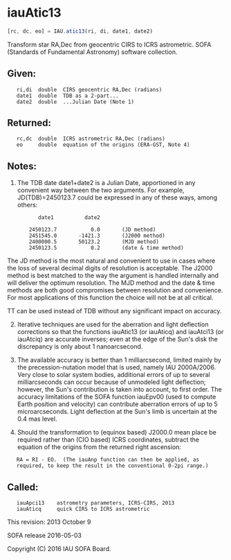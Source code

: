 # iauAtic13

```js
[rc, dc, eo] = IAU.atic13(ri, di, date1, date2)
```

Transform star RA,Dec from geocentric CIRS to ICRS astrometric.
SOFA (Standards of Fundamental Astronomy) software collection.


## Given:
```
   ri,di  double  CIRS geocentric RA,Dec (radians)
   date1  double  TDB as a 2-part...
   date2  double  ...Julian Date (Note 1)
```

## Returned:
```
   rc,dc  double  ICRS astrometric RA,Dec (radians)
   eo     double  equation of the origins (ERA-GST, Note 4)
```

## Notes:

1) The TDB date date1+date2 is a Julian Date, apportioned in any
   convenient way between the two arguments.  For example,
   JD(TDB)=2450123.7 could be expressed in any of these ways, among
   others:

```
          date1          date2

       2450123.7           0.0       (JD method)
       2451545.0       -1421.3       (J2000 method)
       2400000.5       50123.2       (MJD method)
       2450123.5           0.2       (date & time method)
```

   The JD method is the most natural and convenient to use in cases
   where the loss of several decimal digits of resolution is
   acceptable.  The J2000 method is best matched to the way the
   argument is handled internally and will deliver the optimum
   resolution.  The MJD method and the date & time methods are both
   good compromises between resolution and convenience.  For most
   applications of this function the choice will not be at all
   critical.

   TT can be used instead of TDB without any significant impact on
   accuracy.

2) Iterative techniques are used for the aberration and light
   deflection corrections so that the functions iauAtic13 (or
   iauAticq) and iauAtci13 (or iauAtciq) are accurate inverses;
   even at the edge of the Sun's disk the discrepancy is only about
   1 nanoarcsecond.

3) The available accuracy is better than 1 milliarcsecond, limited
   mainly by the precession-nutation model that is used, namely
   IAU 2000A/2006.  Very close to solar system bodies, additional
   errors of up to several milliarcseconds can occur because of
   unmodeled light deflection;  however, the Sun's contribution is
   taken into account, to first order.  The accuracy limitations of
   the SOFA function iauEpv00 (used to compute Earth position and
   velocity) can contribute aberration errors of up to
   5 microarcseconds.  Light deflection at the Sun's limb is
   uncertain at the 0.4 mas level.

4) Should the transformation to (equinox based) J2000.0 mean place
   be required rather than (CIO based) ICRS coordinates, subtract the
   equation of the origins from the returned right ascension:
```
   RA = RI - EO.  (The iauAnp function can then be applied, as
   required, to keep the result in the conventional 0-2pi range.)
```

## Called:
```
   iauApci13    astrometry parameters, ICRS-CIRS, 2013
   iauAticq     quick CIRS to ICRS astrometric
```

This revision:   2013 October 9

SOFA release 2016-05-03

Copyright (C) 2016 IAU SOFA Board.